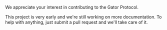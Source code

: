 We appreciate your interest in contributing to the Gator Protocol.

This project is very early and we're still working on more documentation. To help with anything, just submit a pull request and we'll take care of it.
